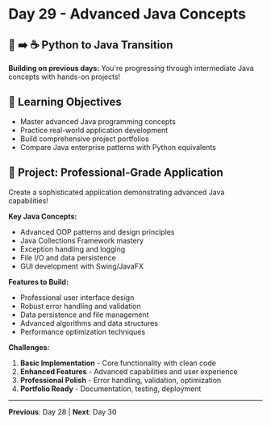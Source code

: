 # Day 29 - Advanced Java Concepts

## 🐍 ➡️ ☕ Python to Java Transition

**Building on previous days:** You're progressing through intermediate Java concepts with hands-on projects!

## 🎯 Learning Objectives
- Master advanced Java programming concepts
- Practice real-world application development
- Build comprehensive project portfolios
- Compare Java enterprise patterns with Python equivalents

## 🚀 Project: Professional-Grade Application
Create a sophisticated application demonstrating advanced Java capabilities!

**Key Java Concepts:**
- Advanced OOP patterns and design principles
- Java Collections Framework mastery
- Exception handling and logging
- File I/O and data persistence
- GUI development with Swing/JavaFX

**Features to Build:**
- Professional user interface design
- Robust error handling and validation
- Data persistence and file management
- Advanced algorithms and data structures
- Performance optimization techniques

**Challenges:**
1. **Basic Implementation** - Core functionality with clean code
2. **Enhanced Features** - Advanced capabilities and user experience
3. **Professional Polish** - Error handling, validation, optimization
4. **Portfolio Ready** - Documentation, testing, deployment

---
**Previous**: Day 28 | **Next**: Day 30
